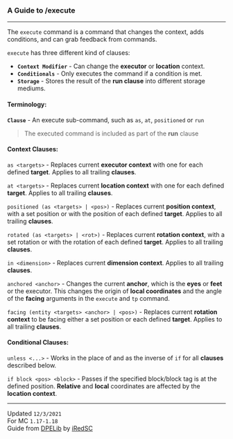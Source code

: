 ### A Guide to /execute
---

The `execute` command is a command that changes the context, adds conditions, and can grab feedback from commands.

`execute` has three different kind of clauses:
 - **`Context Modifier`** - Can change the **executor** or **location** context.
 - **`Conditionals`** - Only executes the command if a condition is met.
 - **`Storage`** - Stores the result of the **run clause** into different storage mediums.

#### Terminology:

**`Clause`** - An execute sub-command, such as `as`, `at`, `positioned` or `run`
 > The executed command is included as part of the **run** clause

#### Context Clauses:

`as <targets>` - Replaces current **executor context** with one for each defined **target**. Applies to all trailing **clauses**.

`at <targets>` - Replaces current **location context** with one for each defined **target**. Applies to all trailing **clauses**.

`positioned (as <targets> | <pos>)` - Replaces current **position context**, with a set position or with the position of each defined **target**. Applies to all trailing **clauses**.

`rotated (as <targets> | <rot>)` - Replaces current **rotation context**, with a set rotation or with the rotation of each defined **target**. Applies to all trailing **clauses**.

`in <dimension>` - Replaces current **dimension context**. Applies to all trailing **clauses**.

`anchored <anchor>` - Changes the current **anchor**, which is the **eyes** or **feet** or the executor.
This changes the origin of **local coordinates** and the angle of the **facing** arguments in the `execute` and `tp` command.

`facing (entity <targets> <anchor> | <pos>)` - Replaces current **rotation context** to be facing either a set position or each defined **target**. Applies to all trailing **clauses**.

#### Conditional Clauses:

`unless <...>` - Works in the place of and as the inverse of `if` for all **clauses** described below.

`if block <pos> <block>` - Passes if the specified block/block tag is at the defined position. **Relative** and **local** coordinates are affected by the **location context**.

<!-- 
`if blocks <corner1> <corner2> <destination> <scan mode>` - Passes if the position of the **destination**  **corner1** and **corner2** 
-->

---
Updated `12/3/2021` <br />
For MC `1.17-1.18` <br />
Guide from [DPELib](https://github.com/iRedSC/DPELib) by [iRedSC](https://github.com/iRedSC)
